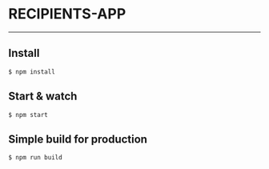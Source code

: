# RECIPIENTS-APP

---

## Install

    $ npm install

## Start & watch

    $ npm start

## Simple build for production

    $ npm run build
